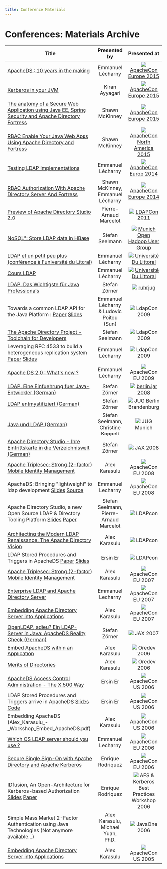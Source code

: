 ```yaml
---
title: Conference Materials
---
```


<!--
# Conferences : Upcoming Events

| When | Title | Will be presented by | Will be presented at |
|:-:|---|:-:|:-:|
| | | | |
-->

# Conferences: Materials Archive 

| Title | Presented by | Presented at |
|---|:-:|:-:|
| [ApacheDS : 10 years in the making](conference-materials.data/apachecon2015.pdf) | Emmanuel L&eacute;charny | ![](images/flags/us.png) [ApacheCon Europe 2015](http://events.linuxfoundation.org/events/apachecon-core-europe) |
| [Kerberos in your JVM](conference-materials.data/kerberos-in-your-jvm-apacheconcore15.pdf) | Kiran Ayyagari | ![](images/flags/us.png) [ApacheCon Europe 2015](http://events.linuxfoundation.org/events/apachecon-core-europe) |
| [The anatomy of a Secure Web Application using Java EE, Spring Security and Apache Directory Fortress](conference-materials.data/AnatomyOfSecureWebApp.pdf) | Shawn McKinney  | ![](images/flags/us.png) [ApacheCon Europe 2015](http://events.linuxfoundation.org/events/apachecon-core-europe) |
| [RBAC Enable Your Java Web Apps Using Apache Directory and Fortress](conference-materials.data/ApacheConNA-Fortress-2015.pdf) | Shawn McKinney | ![](images/flags/us.png) [ApacheCon North America 2015](http://events.linuxfoundation.org/events/apachecon-north-america) |
| [Testing LDAP Implementations](conference-materials.data/testing-LDAP.pdf) | Emmanuel L&eacute;charny | ![](images/flags/hu.png) [ApacheCon Europ 2014](http://events.linuxfoundation.org/events/apachecon-europe) |
| [RBAC Authorization With Apache Directory Server And Fortress](conference-materials.data/Rbac-Directory-ApacheCon.pdf) | Shawn McKinney, Emmanuel L&eacute;charny | ![](images/flags/hu.png) [ApacheCon Europe 2014](http://events.linuxfoundation.org/events/apachecon-europe) |
| [Preview of Apache Directory Studio 2.0](conference-materials.data/LDAPCon-2011-Studio.pdf) | Pierre-Arnaud Marcelot | ![](images/flags/de.png) [LDAPCon 2011](http://www.daasi.de/ldapcon2011/) |
| [NoSQL&sup2;: Store LDAP data in HBase](conference-materials.data/3rdOpenHUG2010_Seelmann_ApacheDirectoryHBase.pdf) | Stefan Seelmann | ![](images/flags/de.png) [Munich Open Hadoop User Group](http://upcoming.yahoo.com/event/5771044/BY/Mnchen/3rd-Munich-OpenHUG-Meeting/eCircle-AG) |
| [LDAP et un petit peu plus (conf&eacute;rence &agrave; l'universit&eacute; du Litoral)](conference-materials.data/presentation.odp) | Emmanuel L&eacute;charny | ![](images/flags/fr.png) [Universit&eacute; Du Littoral](http://www.univ-littoral.fr/) |
| [Cours LDAP](conference-materials.data/cours-ldap.odp) | Emmanuel L&eacute;charny | ![](images/flags/fr.png) [Universit&eacute; Du Littoral](http://www.univ-littoral.fr/) |
| [LDAP. Das Wichtigste f&uuml;r Java Professionals](conference-materials.data/szoerner-ruhrjug-ldap.pdf) | Stefan Z&ouml;rner | ![](images/flags/de.png) [ruhrjug](http://www.ruhrjug.de/) |
| Towards a common LDAP API for the Java Platform : [Paper](conference-materials.data/towards-a-common-java-ldap-api-paper.pdf) [Slides](conference-materials.data/towards_a_common_java_ldap_api-slides.pdf) | Emmanuel L&eacute;charny &amp; Ludovic Poitou (Sun) | ![](images/flags/us.png) LdapCon 2009 |
| [The Apache Directory Project - Toolchain for Developers](conference-materials.data/toolchain-for-developpers.pdf) | Stefan Seelmann | ![](images/flags/us.png) LdapCon 2009 |
| Leveraging RFC 4533 to build a heterogeneous replication system [Paper](conference-materials.data/replication.pdf) [Slides](conference-materials.data/leveraging-RFC4533.pdf) | Emmanuel L&eacute;charny | ![](images/flags/us.png) LdapCon 2009 |
| [Apache DS 2.0 : What's new ?](conference-materials.data/ads-2.0-what's-new.pdf) | Emmanuel L&eacute;charny | ![](images/flags/nl.png) ApacheCon EU 2009 |
| [LDAP. Eine Einfuehrung fuer Java-Entwickler (German)](conference-materials.data/szoerner-berlinjar-ldap.pdf) | Stefan Z&ouml;rner | ![](images/flags/de.png) [berlin.jar 2008](http://berlin.jar.jug-bb.de/) |
| [LDAP entmystifiziert (German)](conference-materials.data/szoerner-jugbb-ldap.pdf) | Stefan Z&ouml;rner | ![](images/flags/de.png) JUG Berlin Brandenburg |
| [Java und LDAP (German)](conference-materials.data/Java_und_LDAP.pdf) | Stefan Seelmann, Christine Koppelt | ![](images/flags/de.png) JUG Munich |
| [Apache Directory Studio - Ihre Eintrittskarte in die Verzeichniswelt (German)](conference-materials.data/szoerner_apachedirectorystudio.pdf) | Stefan Z&ouml;rner | ![](images/flags/de.png) JAX 2008 |
| [Apache Triplesec: Strong (2-factor) Mobile Identity Management](conference-materials.data/6078680.pdf) | Alex Karasulu | ![](images/flags/nl.png) ApacheCon EU 2008 |
| ApacheDS: Bringing "lightweight" to ldap development [Slides](conference-materials.data/ApacheCon-EU-2008-light.pdf) [Source](conference-materials.data/ACEU2008.jar) | Emmanuel Lecharny | ![](images/flags/nl.png) ApacheCon EU 2008 |
| Apache Directory Studio, a new Open Source LDAP &amp; Directory Tooling Platform [Slides](conference-materials.data/LdapCon2007_ApacheDirectoryStudio-presentation.pdf) [Paper](conference-materials.data/LdapCon2007_ApacheDirectoryStudio.pdf) | Stefan Seelmann, Pierre-Arnaud Marcelot | ![](images/flags/de.png) LDAPcon |
| [Architecting the Modern LDAP Renaissance. The Apache Directory Vision](conference-materials.data/LDAPcon.2007_Architecting.the.Modern.LDAP.Rennaisance_by.Alex.Karasulu.pdf) | Alex Karasulu | ![](images/flags/de.png) LDAPcon |
| LDAP Stored Procedures and Triggers in ApacheDS [Paper](conference-materials.data/LDAPcon.2007_LDAP.Stored.Procedures.and.Triggers.in.ApacheDS_by.Ersin.Er_Paper.pf) [Slides](conference-materials.data/LDAPcon.2007_LDAP.Stored.Procedures.and.Triggers.in.ApacheDS_by.Ersin.Er_Presentation.pdf) | Ersin Er | ![](images/flags/de.png) LDAPcon |
| [Apache Triplesec: Strong (2-factor) Mobile Identity Management](conference-materials.data/6078680.pdf) | Alex Karasulu | ![](images/flags/nl.png) ApacheCon EU 2007 |
| [Enterprise LDAP and Apache Directory Server](conference-materials.data/enterprise-ldap-apachecon-eu.pdf) | Emmanuel Lecharny | ![](images/flags/nl.png) ApacheCon EU 2007 |
| [Embedding Apache Directory Server into Applications](conference-materials.data/Alex_Karasulu_-_Workshop_Embed_ApacheDS.pdf) | Alex Karasulu | ![](images/flags/nl.png) ApacheCon EU 2007 |
| [OpenLDAP, adieu? Ein LDAP-Server in Java: ApacheDS Reality Check (German)](conference-materials.data/szoerner_apacheds_jax2007) | Stefan Z&ouml;rner | ![](images/flags/de.png) JAX 2007 |
| [Embed ApacheDS within an Application](conference-materials.data/Alex_Karasulu_-_Workshop_Embed_ApacheDS.pdf) | Alex Karasulu | ![](images/flags/se.png) Oredev 2006 |
| [Merits of Directories](conference-materials.data/Alex_Karasulu_-_Merits_of_Directories.pdf) | Alex Karasulu | ![](images/flags/se.png) Oredev 2006 |
| [ApacheDS Access Control Administration - The X.500 Way](conference-materials.data/ac-us-06-FR20-ErsinEr-ApacheDS_Access_Control_Administration_The_X.500_Way.pdf) | Ersin Er | ![](images/flags/us.png) ApacheCon US 2006 |
| LDAP Stored Procedures and Triggers arrive in ApacheDS [Slides](conference-materials.data/ac-us-06-FR14-ErsinEr-Stored_Procedures_and_Triggers_Arrive_in_ApacheDS.pdf) [Code](http://svn.apache.org/repos/asf/directory/sandbox/ersiner/apachecon-us06-fr14/)| Ersin Er | ![](images/flags/us.png) ApacheCon US 2006 |
| Embedding ApacheDS (Alex_Karasulu_-_Workshop_Embed_ApacheDS.pdf) | Alex Karasulu | ![](images/flags/us.png) ApacheCon US 2006 |
| [Which OS LDAP server should you use ?](conference-materials.data/ApacheCon2006-ADS.pdf) | Emmanuel Lecharny | ![](images/flags/ie.png) ApacheCon EU 2006 |
| [Secure Single Sign-On with Apache Directory and Apache Kerberos](conference-materials.data/Single_Sign_On.pdf) | Enrique Rodriquez | ![](images/flags/ie.png) ApacheCon EU 2006 |
| IDfusion, An Open-Architecture for Kerberos-based Authorization [Slides](conference-materials.data/wettstein-idfusion-slides.pdf) [Paper](conference-materials.data/wettstein-authimp)| Enrique Rodriquez | ![](images/flags/us.png) AFS &amp; Kerberos Best Practices Workshop 2006 |
| Simple Mass Market 2-Factor  Authentication using Java Technologies (Not anymore available...) | Alex Karasulu, Michael Yuan, PhD. | ![](images/flags/us.png) JavaOne 2006 |
| [Embedding Apache Directory Server into Applications](conference-materials.data/Alex_Karasulu_-_Workshop_Embed_ApacheDS.pdf) | Alex Karasulu | ![](images/flags/us.png) ApacheCon US 2005 |
